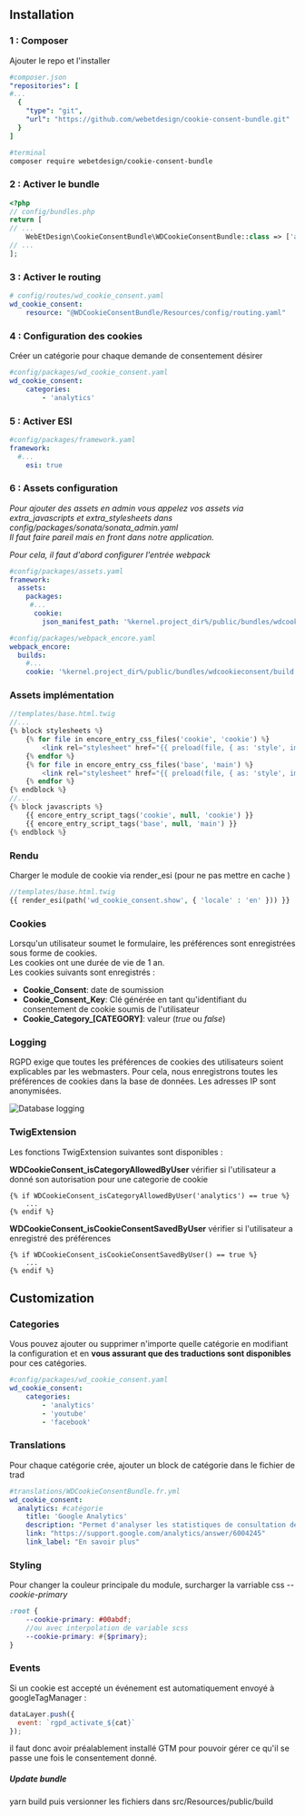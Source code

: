 ## Installation

### 1 : Composer
Ajouter le repo et l'installer

````yaml
#composer.json
"repositories": [
#...
  {
    "type": "git",
    "url": "https://github.com/webetdesign/cookie-consent-bundle.git"
  }
]
````

```bash
#terminal
composer require webetdesign/cookie-consent-bundle
```

### 2 : Activer le bundle
```php
<?php
// config/bundles.php
return [
// ...
    WebEtDesign\CookieConsentBundle\WDCookieConsentBundle::class => ['all' => true],
// ...
];
```

### 3 : Activer le routing
```yaml
# config/routes/wd_cookie_consent.yaml
wd_cookie_consent:
    resource: "@WDCookieConsentBundle/Resources/config/routing.yaml"
```

### 4 : Configuration des cookies
Créer un catégorie pour chaque demande de consentement désirer 
```yaml
#config/packages/wd_cookie_consent.yaml
wd_cookie_consent:
    categories:
        - 'analytics'
```

### 5 : Activer ESI
````yaml
#config/packages/framework.yaml
framework:
  #...
    esi: true
````
### 6 : Assets configuration
*Pour ajouter des assets en admin vous appelez vos assets via  extra_javascripts et extra_stylesheets dans config/packages/sonata/sonata_admin.yaml  
Il faut faire pareil mais en front dans notre application.*

*Pour cela, il faut d'abord configurer l'entrée webpack*

```yaml
#config/packages/assets.yaml
framework:
  assets:
    packages:
     #...
      cookie:
        json_manifest_path: '%kernel.project_dir%/public/bundles/wdcookieconsent/build/manifest.json'
```

````yaml
#config/packages/webpack_encore.yaml
webpack_encore:
  builds:
    #...
    cookie: '%kernel.project_dir%/public/bundles/wdcookieconsent/build'
````

### Assets implémentation

````php
//templates/base.html.twig
//...
{% block stylesheets %}
    {% for file in encore_entry_css_files('cookie', 'cookie') %}
        <link rel="stylesheet" href="{{ preload(file, { as: 'style', importance: 'high' }) }}">
    {% endfor %}
    {% for file in encore_entry_css_files('base', 'main') %}
        <link rel="stylesheet" href="{{ preload(file, { as: 'style', importance: 'high' }) }}">
    {% endfor %}
{% endblock %}
//...
{% block javascripts %}
    {{ encore_entry_script_tags('cookie', null, 'cookie') }}
    {{ encore_entry_script_tags('base', null, 'main') }}
{% endblock %}
````

### Rendu
Charger le module de cookie via render_esi (pour ne pas mettre en cache ) 

```php
//templates/base.html.twig
{{ render_esi(path('wd_cookie_consent.show', { 'locale' : 'en' })) }}
```

### Cookies
Lorsqu'un utilisateur soumet le formulaire, les préférences sont enregistrées sous forme de cookies.  
Les cookies ont une durée de vie de 1 an.  
Les cookies suivants sont enregistrés :  
- **Cookie_Consent**: date de soumission
- **Cookie_Consent_Key**: Clé générée en tant qu'identifiant du consentement de cookie soumis de l'utilisateur
- **Cookie_Category_[CATEGORY]**: valeur (*true* ou *false*)

### Logging
RGPD exige que toutes les préférences de cookies des utilisateurs soient explicables par les webmasters.
Pour cela, nous enregistrons toutes les préférences de cookies dans la base de données.
Les adresses IP sont anonymisées.

![Database logging](https://raw.githubusercontent.com/WebEtDesign/cookie-consent-bundle/master/Resources/doc/log.png)



### TwigExtension
Les fonctions TwigExtension suivantes sont disponibles :

**WDCookieConsent_isCategoryAllowedByUser**
vérifier si l'utilisateur a donné son autorisation pour une categorie de cookie
```twig
{% if WDCookieConsent_isCategoryAllowedByUser('analytics') == true %}
    ...
{% endif %}
```

**WDCookieConsent_isCookieConsentSavedByUser**
vérifier si l'utilisateur a enregistré des préférences
```twig
{% if WDCookieConsent_isCookieConsentSavedByUser() == true %}
    ...
{% endif %}
```


## Customization
### Categories
Vous pouvez ajouter ou supprimer n'importe quelle catégorie en modifiant la configuration et en **vous assurant que des traductions sont disponibles** pour ces catégories.
```yaml
#config/packages/wd_cookie_consent.yaml
wd_cookie_consent:
    categories:
        - 'analytics'
        - 'youtube'
        - 'facebook'
```
### Translations

Pour chaque catégorie crée, ajouter un block de catégorie dans le fichier de trad

````yaml
#translations/WDCookieConsentBundle.fr.yml
wd_cookie_consent:
  analytics: #catégorie
    title: 'Google Analytics'
    description: "Permet d'analyser les statistiques de consultation de notre site"
    link: "https://support.google.com/analytics/answer/6004245"
    link_label: "En savoir plus"
````

### Styling
Pour changer la couleur principale du module, surcharger la varriable css *--cookie-primary*

````scss
:root {
    --cookie-primary: #00abdf;
    //ou avec interpolation de variable scss
    --cookie-primary: #{$primary};
}
````
### Events
Si un cookie est accepté un événement est automatiquement envoyé à googleTagManager :
````js
dataLayer.push({
  event: `rgpd_activate_${cat}`
});
````
il faut donc avoir préalablement installé GTM pour pouvoir gérer ce qu'il se passe une fois le consentement donné.


##### Update bundle

yarn build 
puis versionner les fichiers dans src/Resources/public/build

